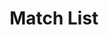 ---
title: Match List
layout: DemoLayout
sidebar: false
navbar: false
pageClass: customDemoPage
pie: "@pie-element/match-list@1.1.0"
model:
    id: '1'
    element: match-list
    mode: gather
    config:
      prompt: Your prompt goes here
      prompts:
      - id: 1
        title: Prompt 1
        relatedAnswer: 1
      - id: 3
        title: Prompt 3
        relatedAnswer: 3
      - id: 4
        title: Prompt 4
        relatedAnswer: 4
      - id: 2
        title: Prompt 2
        relatedAnswer: 2
      answers:
      - id: 1
        title: Answer 1
      - id: 2
        title: Answer 2
      - id: 3
        title: Answer 3
      - id: 4
        title: Answer 4
      - id: 5
        title: Answer 5
      - id: 6
        title: Answer 6
      shuffled: false
      layout: 3
      responseType: radio
    feedback: Incorrect
---